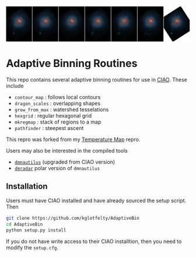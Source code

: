 ![Banner](doc/ds9.png)

# Adaptive Binning Routines

This repo contains several adaptive binning routines for use in 
[CIAO](http://cxc.cfa.harvard.edu/ciao).  These include

- `contour_map` : follows local contours
- `dragon_scales` : overlapping shapes
- `grow_from_max` : watershed tesselations
- `hexgrid` : regular hexagonal grid
- `mkregmap` : stack of regions to a map
- `pathfinder` : steepest ascent


This repro was forked from my
[Temperature Map](https://github.com/kglotfelty/TemperatureMap) repro.

Users may also be interested in the compiled tools

- [`dmnautilus`](https://github.com/kglotfelty/dmnautilus-) (upgraded from CIAO version)
- [`dmradar`](https://github.com/kglotfelty/dmradar) polar version of `dmnautilus`

## Installation

Users must have CIAO installed and have already sourced the setup script.  
Then

```bash
git clone https://github.com/kglotfelty/AdaptiveBin
cd AdaptiveBin
python setup.py install 
```

If you do not have write access to their CIAO installtion, then 
you need to modify the `setup.cfg`.
